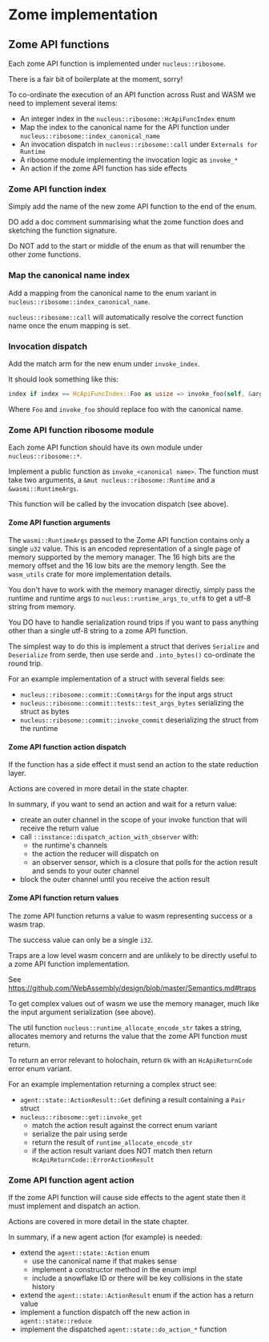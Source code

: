 # Zome implementation

## Zome API functions

Each zome API function is implemented under `nucleus::ribosome`.

There is a fair bit of boilerplate at the moment, sorry!

To co-ordinate the execution of an API function across Rust and WASM we need to
implement several items:

- An integer index in the `nucleus::ribosome::HcApiFuncIndex` enum
- Map the index to the canonical name for the API function under `nucleus::ribosome::index_canonical_name`
- An invocation dispatch in `nucleus::ribosome::call` under `Externals for Runtime`
- A ribosome module implementing the invocation logic as `invoke_*`
- An action if the zome API function has side effects

### Zome API function index

Simply add the name of the new zome API function to the end of the enum.

DO add a doc comment summarising what the zome function does and sketching the
function signature.

Do NOT add to the start or middle of the enum as that will renumber the other
zome functions.

### Map the canonical name index

Add a mapping from the canonical name to the enum variant in `nucleus::ribosome::index_canonical_name`.

`nucleus::ribosome::call` will automatically resolve the correct function name
once the enum mapping is set.

### Invocation dispatch

Add the match arm for the new enum under `invoke_index`.

It should look something like this:

```rust
index if index == HcApiFuncIndex::Foo as usize => invoke_foo(self, &args),
```

Where `Foo` and `invoke_foo` should replace foo with the canonical name.

### Zome API function ribosome module

Each zome API function should have its own module under `nucleus::ribosome::*`.

Implement a public function as `invoke_<canonical name>`. The function must take
two arguments, a `&mut nucleus::ribosome::Runtime` and a `&wasmi::RuntimeArgs`.

This function will be called by the invocation dispatch (see above).

#### Zome API function arguments

The `wasmi::RuntimeArgs` passed to the Zome API function contains only a single
`u32` value. This is an encoded representation of a single page of memory
supported by the memory manager. The 16 high bits are the memory offset and the
16 low bits are the memory length. See the `wasm_utils` crate for more
implementation details.

You don't have to work with the memory manager directly, simply pass the runtime
and runtime args to `nucleus::runtime_args_to_utf8` to get a utf-8 string from
memory.

You DO have to handle serialization round trips if you want to pass anything
other than a single utf-8 string to a zome API function.

The simplest way to do this is implement a struct that derives `Serialize` and
`Deserialize` from serde, then use serde and `.into_bytes()` co-ordinate the
round trip.

For an example implementation of a struct with several fields see:

- `nucleus::ribosome::commit::CommitArgs` for the input args struct
- `nucleus::ribosome::commit::tests::test_args_bytes` serializing the struct as bytes
- `nucleus::ribosome::commit::invoke_commit` deserializing the struct from the runtime

#### Zome API function action dispatch

If the function has a side effect it must send an action to the state reduction
layer.

Actions are covered in more detail in the state chapter.

In summary, if you want to send an action and wait for a return value:

- create an outer channel in the scope of your invoke function that will receive the return value
- call `::instance::dispatch_action_with_observer` with:
  - the runtime's channels
  - the action the reducer will dispatch on
  - an observer sensor, which is a closure that polls for the action result and sends to your outer channel
- block the outer channel until you receive the action result

#### Zome API function return values

The zome API function returns a value to wasm representing success or a wasm trap.

The success value can only be a single `i32`.

Traps are a low level wasm concern and are unlikely to be directly useful to a
zome API function implementation.

See https://github.com/WebAssembly/design/blob/master/Semantics.md#traps

To get complex values out of wasm we use the memory manager, much like the input
argument serialization (see above).

The util function `nucleus::runtime_allocate_encode_str` takes a string,
allocates memory and returns the value that the zome API function must return.

To return an error relevant to holochain, return `Ok` with an `HcApiReturnCode`
error enum variant.

For an example implementation returning a complex struct see:

- `agent::state::ActionResult::Get` defining a result containing a `Pair` struct
- `nucleus::ribosome::get::invoke_get`
  - match the action result against the correct enum variant
  - serialize the pair using serde
  - return the result of `runtime_allocate_encode_str`
  - if the action result variant does NOT match then return `HcApiReturnCode::ErrorActionResult`

### Zome API function agent action

If the zome API function will cause side effects to the agent state then it must
implement and dispatch an action.

Actions are covered in more detail in the state chapter.

In summary, if a new agent action (for example) is needed:

- extend the `agent::state::Action` enum
  - use the canonical name if that makes sense
  - implement a constructor method in the enum impl
  - include a snowflake ID or there will be key collisions in the state history
- extend the `agent::state::ActionResult` enum if the action has a return value
- implement a function dispatch off the new action in `agent::state::reduce`
- implement the dispatched `agent::state::do_action_*` function
